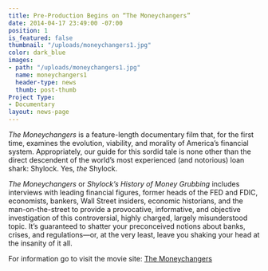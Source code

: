 ```yaml
---
title: Pre-Production Begins on “The Moneychangers”
date: 2014-04-17 23:49:00 -07:00
position: 1
is_featured: false
thumbnail: "/uploads/moneychangers1.jpg"
color: dark_blue
images:
- path: "/uploads/moneychangers1.jpg"
  name: moneychangers1
  header-type: news
  thumb: post-thumb
Project Type:
- Documentary
layout: news-page
---
```


*The Moneychangers* is a feature-length documentary film that, for the first time, examines the evolution, viability, and morality of America’s financial system. Appropriately, our guide for this sordid tale is none other than the direct descendent of the world’s most experienced (and notorious) loan shark: Shylock. Yes, _the_ Shylock.

*The Moneychangers* or _Shylock’s History of Money Grubbing_ includes interviews with leading financial figures, former heads of the FED and FDIC, economists, bankers, Wall Street insiders, economic historians, and the man-on-the-street to provide a provocative, informative, and objective investigation of this controversial, highly charged, largely misunderstood topic. It’s guaranteed to shatter your preconceived notions about banks, crises, and regulations—or, at the very least, leave you shaking your head at the insanity of it all.

For information go to visit the movie site: [The Moneychangers](http://www.moneychangersfilm.com/)
